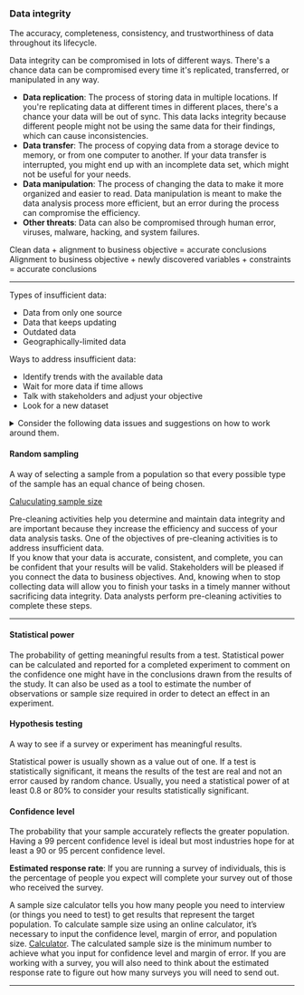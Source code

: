 ### Data integrity
The accuracy, completeness, consistency, and trustworthiness of data throughout its lifecycle.

Data integrity can be compromised in lots of different ways. There's a chance data can be compromised every time it's replicated, transferred, or manipulated in any way.
- **Data replication**: The process of storing data in multiple locations. If you're replicating data at different times in different places, there's a chance your data will be out of sync. This data lacks integrity because different people might not be using the same data for their findings, which can cause inconsistencies.
- **Data transfer**: The process of copying data from a storage device to memory, or from one computer to another. If your data transfer is interrupted, you might end up with an incomplete data set, which might not be useful for your needs.
- **Data manipulation**: The process of changing the data to make it more organized and easier to read. Data manipulation is meant to make the data analysis process more efficient, but an error during the process can compromise the efficiency.
- **Other threats**: Data can also be compromised through human error, viruses, malware, hacking, and system failures.

Clean data + alignment to business objective = accurate conclusions <br>
Alignment to business objective + newly discovered variables + constraints = accurate conclusions 

---

Types of insufficient data:
- Data from only one source
- Data that keeps updating
- Outdated data
- Geographically-limited data

Ways to address insufficient data:
- Identify trends with the available data
- Wait for more data if time allows
- Talk with stakeholders and adjust your objective
- Look for a new dataset

<details><summary>Consider the following data issues and suggestions on how to work around them.</summary>
  <h5>Data issue 1: no data</h5><ul><li>Gather the data on a small scale to perform a preliminary analysis and then request additional time to complete the analysis after you have collected more data. </li><li>If there isn’t time to collect data, perform the analysis using proxy data from other datasets. This is the most common workaround.</li></ul>
  
  <h5>Data issue 2: too little data</h5><ul><li>Do the analysis using proxy data along with actual data.</li><li>Adjust your analysis to align with the data you already have.</li></ul>

  <h5>Data issue 3: wrong data, including data with errors</h5><ul><li>If you have the wrong data because requirements were misunderstood, communicate the requirements again.</li><li>Identify errors in the data and, if possible, correct them at the source by looking for a pattern in the errors.</li><li>If you can’t correct data errors yourself, you can ignore the wrong data and go ahead with the analysis if your sample size is still large enough and ignoring the data won’t cause systematic bias. </li></ul>
  
![image](https://user-images.githubusercontent.com/74421758/147212712-c7f0263e-c40a-4cdb-b290-8adc2ec3499a.png)
  
</details>

#### Random sampling
A way of selecting a sample from a population so that every possible type of the sample has an equal chance of being chosen.

[Caluculating sample size](https://drive.google.com/file/d/1D_yQ1ph_I4F7D-5nVwx5iJ9YmbcO7-cC/view?usp=sharing)

Pre-cleaning activities help you determine and maintain data integrity and are important because they increase the efficiency and success of your data analysis tasks. One of the objectives of pre-cleaning activities is to address insufficient data. <br> If you know that your data is accurate, consistent, and complete, you can be confident that your results will be valid. Stakeholders will be pleased if you connect the data to business objectives. And, knowing when to stop collecting data will allow you to finish your tasks in a timely manner without sacrificing data integrity. Data analysts perform pre-cleaning activities to complete these steps.

---

#### Statistical power
The probability of getting meaningful results from a test. Statistical power can be calculated and reported for a completed experiment to comment on the confidence one might have in the conclusions drawn from the results of the study. It can also be used as a tool to estimate the number of observations or sample size required in order to detect an effect in an experiment.

#### Hypothesis testing
A way to see if a survey or experiment has meaningful results. 

Statistical power is usually shown as a value out of one. If a test is statistically significant, it means the results of the test are real and not an error caused by random chance. Usually, you need a statistical power of at least 0.8 or 80% to consider your results statistically significant.

#### Confidence level
The probability that your sample accurately reflects the greater population. Having a 99 percent confidence level is ideal but most industries hope for at least a 90 or 95 percent confidence level.

**Estimated response rate**: If you are running a survey of individuals, this is the percentage of people you expect will complete your survey out of those who received the survey.

A sample size calculator tells you how many people you need to interview (or things you need to test) to get results that represent the target population. To calculate sample size using an online calculator, it’s necessary to input the confidence level, margin of error, and population size. [Calculator](https://docs.google.com/spreadsheets/d/1kBTvnpH2qOLJx4XWjUG1v-GF4LPmOhequy_9VRyslJ8/template/preview). The calculated sample size is the minimum number to achieve what you input for confidence level and margin of error. If you are working with a survey, you will also need to think about the estimated response rate to figure out how many surveys you will need to send out.

---
